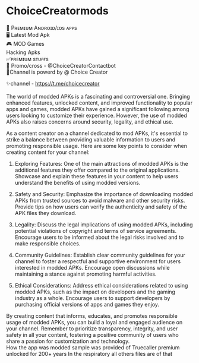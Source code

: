 # ChoiceCreatormods
📲 Pʀᴇᴍɪᴜᴍ Aɴᴅʀᴏɪᴅ/ɪᴏs ᴀᴘᴘs 
<br>
🖥 Latest Mod Apk
<br>
 🎮 MOD Games
<br>
 Hacking Apks
<br>
 ✅ᴘʀᴇᴍɪᴜᴍ sᴛᴜғғs
<br>
 🫥 Promo/cross - @ChoiceCreatorContactbot 
 <br>
 🌟Channel is powerd by @ Choice Creator  
 
 ✨channel - https://t.me/choicecreator
<br>
<br>
The world of modded APKs is a fascinating and controversial one. Bringing enhanced features, unlocked content, and improved functionality to popular apps and games, modded APKs have gained a significant following among users looking to customize their experience. However, the use of modded APKs also raises concerns around security, legality, and ethical use.

As a content creator on a channel dedicated to mod APKs, it's essential to strike a balance between providing valuable information to users and promoting responsible usage. Here are some key points to consider when creating content for your channel:

1. Exploring Features: One of the main attractions of modded APKs is the additional features they offer compared to the original applications. Showcase and explain these features in your content to help users understand the benefits of using modded versions.

2. Safety and Security: Emphasize the importance of downloading modded APKs from trusted sources to avoid malware and other security risks. Provide tips on how users can verify the authenticity and safety of the APK files they download.

3. Legality: Discuss the legal implications of using modded APKs, including potential violations of copyright and terms of service agreements. Encourage users to be informed about the legal risks involved and to make responsible choices.

4. Community Guidelines: Establish clear community guidelines for your channel to foster a respectful and supportive environment for users interested in modded APKs. Encourage open discussions while maintaining a stance against promoting harmful activities.

5. Ethical Considerations: Address ethical considerations related to using modded APKs, such as the impact on developers and the gaming industry as a whole. Encourage users to support developers by purchasing official versions of apps and games they enjoy.

By creating content that informs, educates, and promotes responsible usage of modded APKs, you can build a loyal and engaged audience on your channel. Remember to prioritize transparency, integrity, and user safety in all your content, fostering a positive community of users who share a passion for customization and technology.
<br>
How the app was modded sample was provided of Truecaller premium unlocked for 200+ years
In the respiratory all others files are of that
